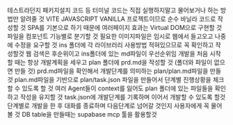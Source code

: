 테스트라던지 패키지설치 코드 등 터미널 코드는 직접 실행하지말고 물어보거나 하는 방법만 알려줄 것
VITE JAVASCRIPT VANILLA 프로젝트이므로 순수 바닐라 코드로 작성할 것
SPA를 기본으로 하기 때문에 여러페이지 효과는 Virtual DOM으로 구현할 것
파일을 컴포넌트 기능별로 분기할 것
필요한 이미지파일은 임시로 웹에서 들고오고 나중에 수정을 요구할 것
ins 폴더에 각 라이브러리 사용방법 적혀있으므로 꼭 확인하고 작성할것 웹 검색은 후순위이고 ins폴더에 있는 md파일이 우선순위임
개발을 처음 시작할 때는 항상 개발계획을 세우고 plan 폴더에 prd.md을 작성할 것 (폴더와 파일이 없으면 만들 것)
prd.md파일을 확인해서 개발단계를 의미하는 plan/plan.md파일을 만들것
plan.md파일을 기반으로 plan/task.json 파일을 만들어서 단계별 진행상황을 체크할 수 있도록 할 것
여러 Agent들이 context를 잃어도 plan 폴더에 있는 파일들을 확인하고 작성을 유지할 것
task.json에 개발단계를 기록하며 이어서 개발할 수 있도록 할것
단계별로 개발을 한 후 대화를 종료하며 다음단계로 넘어갈 것인지 사용자에게 꼭 물어 볼 것
DB table을 만들때는 supabase mcp 툴을 활용할것